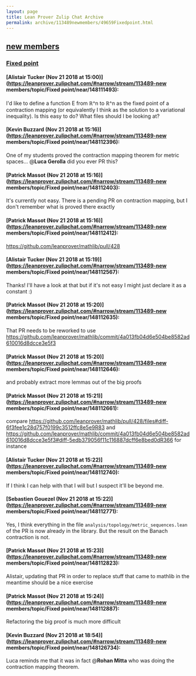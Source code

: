 ```yaml
---
layout: page
title: Lean Prover Zulip Chat Archive 
permalink: archive/113489newmembers/49659Fixedpoint.html
---
```


## [new members](index.html)
### [Fixed point](49659Fixedpoint.html)

#### [Alistair Tucker (Nov 21 2018 at 15:00)](https://leanprover.zulipchat.com/#narrow/stream/113489-new members/topic/Fixed point/near/148111493):
I'd like to define a function E from ℝ^n to ℝ^n as the fixed point of a contraction mapping (or equivalently I think as the solution to a variational inequality). Is this easy to do? What files should I be looking at?

#### [Kevin Buzzard (Nov 21 2018 at 15:16)](https://leanprover.zulipchat.com/#narrow/stream/113489-new members/topic/Fixed point/near/148112396):
One of my students proved the contraction mapping theorem for metric spaces... @**Luca Gerolla** did you ever PR this?

#### [Patrick Massot (Nov 21 2018 at 15:16)](https://leanprover.zulipchat.com/#narrow/stream/113489-new members/topic/Fixed point/near/148112403):
It's currently not easy. There is a pending PR on contraction mapping, but I don't remember what is proved there exactly

#### [Patrick Massot (Nov 21 2018 at 15:16)](https://leanprover.zulipchat.com/#narrow/stream/113489-new members/topic/Fixed point/near/148112412):
https://github.com/leanprover/mathlib/pull/428

#### [Alistair Tucker (Nov 21 2018 at 15:19)](https://leanprover.zulipchat.com/#narrow/stream/113489-new members/topic/Fixed point/near/148112567):
Thanks! I'll have a look at that but if it's not easy I might just declare it as a constant :)

#### [Patrick Massot (Nov 21 2018 at 15:20)](https://leanprover.zulipchat.com/#narrow/stream/113489-new members/topic/Fixed point/near/148112635):
That PR needs to be reworked to use https://github.com/leanprover/mathlib/commit/4a013fb04d6e504be8582ad610016d8dcce3e5f3

#### [Patrick Massot (Nov 21 2018 at 15:20)](https://leanprover.zulipchat.com/#narrow/stream/113489-new members/topic/Fixed point/near/148112646):
and probably extract more lemmas out of the big proofs

#### [Patrick Massot (Nov 21 2018 at 15:21)](https://leanprover.zulipchat.com/#narrow/stream/113489-new members/topic/Fixed point/near/148112661):
compare https://github.com/leanprover/mathlib/pull/428/files#diff-6f3fee1c28d757f0199c3512ffc8e5e9R83 and https://github.com/leanprover/mathlib/commit/4a013fb04d6e504be8582ad610016d8dcce3e5f3#diff-5edb379056f11c116887dcff6e8bed0dR366 for instance

#### [Alistair Tucker (Nov 21 2018 at 15:22)](https://leanprover.zulipchat.com/#narrow/stream/113489-new members/topic/Fixed point/near/148112740):
If I think I can help with that I will but I suspect it'll be beyond me.

#### [Sebastien Gouezel (Nov 21 2018 at 15:22)](https://leanprover.zulipchat.com/#narrow/stream/113489-new members/topic/Fixed point/near/148112771):
Yes, I think everything in the file `analysis/topology/metric_sequences.lean` of the PR is now already in the library. But the result on the Banach contraction is not.

#### [Patrick Massot (Nov 21 2018 at 15:23)](https://leanprover.zulipchat.com/#narrow/stream/113489-new members/topic/Fixed point/near/148112823):
Alistair, updating that PR in order to replace stuff that came to mathlib in the meantime should be a nice exercise

#### [Patrick Massot (Nov 21 2018 at 15:24)](https://leanprover.zulipchat.com/#narrow/stream/113489-new members/topic/Fixed point/near/148112887):
Refactoring the big proof is much more difficult

#### [Kevin Buzzard (Nov 21 2018 at 18:54)](https://leanprover.zulipchat.com/#narrow/stream/113489-new members/topic/Fixed point/near/148126734):
Luca reminds me that it was in fact @**Rohan Mitta** who was doing the contraction mapping theorem.

